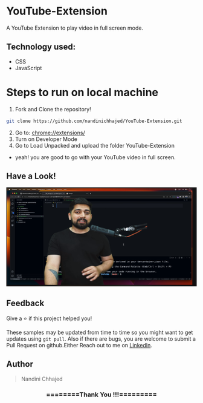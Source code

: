 # YouTube-Extension

A YouTube Extension to play video in full screen mode.

## Technology used:
- CSS
- JavaScript

# Steps to run on local machine
1. Fork and Clone the repository!
```bash
git clone https://github.com/nandinichhajed/YouTube-Extension.git
```
2. Go to: [chrome://extensions/](https://chrome://extensions/)
3. Turn on Developer Mode
4. Go to Load Unpacked and upload the folder YouTube-Extension
- yeah! you are good to go with your YouTube video in full screen.

## Have a Look!
![image](https://github.com/nandinichhajed/YouTube-Extension/blob/main/Images/final.png)

## Feedback

Give a ⭐️ if this project helped you!

These samples may be updated from time to time so you might want to get updates
using `git pull`. Also if there are bugs, you are welcome to submit
a Pull Request on github.Either
Reach out to me on [LinkedIn](https://linkedin.com/in/nandinichhajed).

<h2>Author</h2>
<blockquote>
  Nandini Chhajed<br>
</blockquote>

<div align="center">
    <h3>========Thank You !!!=========</h3>
</div>
